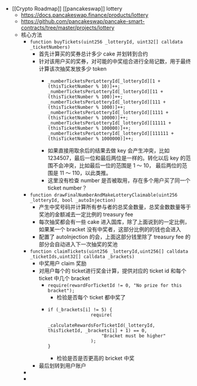 - [[Crypto Roadmap]] [[pancakeswap]] lottery
	- https://docs.pancakeswap.finance/products/lottery
	- https://github.com/pancakeswap/pancake-smart-contracts/tree/master/projects/lottery
	- 核心方法
		- `function buyTickets(uint256 _lotteryId, uint32[] calldata _ticketNumbers)`
			- 首先计算买的奖券总计多少 cake 并划转到合约
			- 针对该用户买的奖券，对可能的中奖组合进行全局记数，用于最终计算该次抽奖发放多少 token
				- ```
				  _numberTicketsPerLotteryId[_lotteryId][1 + (thisTicketNumber % 10)]++;
				  _numberTicketsPerLotteryId[_lotteryId][11 + (thisTicketNumber % 100)]++;
				  _numberTicketsPerLotteryId[_lotteryId][111 + (thisTicketNumber % 1000)]++;
				  _numberTicketsPerLotteryId[_lotteryId][1111 + (thisTicketNumber % 10000)]++;
				  _numberTicketsPerLotteryId[_lotteryId][11111 + (thisTicketNumber % 100000)]++;
				  _numberTicketsPerLotteryId[_lotteryId][111111 + (thisTicketNumber % 1000000)]++;
				  ```
				- 如果直接用取余后的结果去做 key 会产生冲突，比如 1234507，最后一位和最后两位是一样的。转化以后 key 的范围不会冲突，比如最后一位的范围是 1 ～ 10， 最后两位的范围是 11 ～ 110，以此类推。
				- 这里没有检查 number 是否被取用，存在多个用户买了同一个 ticket number？
		- `function drawFinalNumberAndMakeLotteryClaimable(uint256 _lotteryId, bool _autoInjection)`
			- 产生中奖号码并计算所有参与者的总奖金数量，总奖金数数量等于奖池的金额减去一定比例的 treasury fee
			- 每次抽奖都会有一些 cake 进入国库，除了上面说到的一定比例，如果某一个 bracket 没有中奖者，这部分比例的的钱也会进入
			- 配置了 autoInjection 的会，上面这部分钱里除了 treasury fee 的部分会自动进入下一次抽奖的奖池
		- `function claimTickets(uint256 _lotteryId,uint256[] calldata _ticketIds,uint32[] calldata _brackets)`
			- 中奖用户 claim 奖励
			- 对用户每个的 ticket进行奖金计算，提供对应的 ticket id 和每个 ticket 中几个 bracket
				- `require(rewardForTicketId != 0, "No prize for this bracket");`
					- 检验是否每个 ticket 都中奖了
				- ```solidity
				  if (_brackets[i] != 5) {
				                  require(
				                      _calculateRewardsForTicketId(_lotteryId, thisTicketId, _brackets[i] + 1) == 0,
				                      "Bracket must be higher"
				                  );
				  }
				  ```
					- 检验是否是否更高的 bricket 中奖
			- 最后划转到用户账户
		-
		-